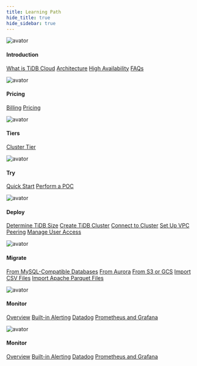 ```yaml
---
title: Learning Path
hide_title: true
hide_sidebar: true
---
```


<!--
注意 frontmatter 里的内容
-- hide_title 为 true 隐藏文档 title。
-- hide_sidebar: true 隐藏右边栏。
-- LearningPath 就是每条内容。
-- 每个 content tab 里的内容用 LearningPathContent 标注。注意一定要定义 id 和 label，label 就是显示在切换按钮上的名称。
-- 最外面用 LearningPathContainer 包围。
-->

<LearningPathContainer>

<!-- Tab 标签
<LearningPathContent id="dba" label="dba title">
-->
<LearningPath>

![avator](https://avatars.githubusercontent.com/u/773853)

<h4>Introduction</h4>

[What is TiDB Cloud](/tidb-cloud/tidb-cloud-intro.md)
[Architecture](/tidb-cloud/tidb-cloud-intro.md#architecture)
[High Availability](/tidb-cloud/high-availability-with-multi-az.md)
[FAQs](/tidb-cloud/tidb-cloud-faq.md)

</LearningPath>

<LearningPath>

![avator](https://avatars.githubusercontent.com/u/773853)

<h4>Pricing</h4>

[Billing](/tidb-cloud/tidb-cloud-billing.md)
[Pricing](https://en.pingcap.com/tidb-cloud-pricing)

</LearningPath>

<LearningPath>

![avator](https://avatars.githubusercontent.com/u/773853)

<h4>Tiers</h4>

[Cluster Tier](/tidb-cloud/select-cluster-tier.md)

</LearningPath>

<LearningPath>

![avator](https://avatars.githubusercontent.com/u/773853)

<h4>Try</h4>

[Quick Start](/tidb-cloud/tidb-cloud-quickstart.md)
[Perform a POC](/tidb-cloud/tidb-cloud-poc.md)

</LearningPath>

<LearningPath>

![avator](https://avatars.githubusercontent.com/u/773853)

<h4>Deploy</h4>

[Determine TiDB Size](/tidb-cloud/size-your-cluster.md)
[Create TiDB Cluster](/tidb-cloud/create-tidb-cluster.md)
[Connect to Cluster](/tidb-cloud/connect-to-tidb-cluster.md)
[Set Up VPC Peering](/tidb-cloud/set-up-vpc-peering-connections.md)
[Manage User Access](/tidb-cloud/manage-user-access.md)

</LearningPath>

<LearningPath>

![avator](https://avatars.githubusercontent.com/u/773853)

<h4>Migrate</h4>

[From MySQL-Compatible Databases](/tidb-cloud/migrate-data-into-tidb.md)
[From Aurora](/tidb-cloud/migrate-from-aurora-bulk-import.md)
[From S3 or GCS](/tidb-cloud/migrate-from-amazon-s3-or-gcs.md)
[Import CSV Files](/tidb-cloud/import-csv-files.md)
[Import Apache Parquet Files](/tidb-cloud/import-parquet-files.md)

</LearningPath>

<LearningPath>

![avator](https://avatars.githubusercontent.com/u/773853)

<h4>Monitor</h4>

[Overview](/tidb-cloud/monitor-tidb-cluster.md)
[Built-in Alerting](/tidb-cloud/monitor-built-in-alerting.md)
[Datadog](tidb-cloud/monitor-datadog-integration.md)
[Prometheus and Grafana](/tidb-cloud/monitor-prometheus-and-grafana-integration.md)

</LearningPath>

<LearningPath>

![avator](https://avatars.githubusercontent.com/u/773853)

<h4>Monitor</h4>

[Overview](/tidb-cloud/monitor-tidb-cluster.md)
[Built-in Alerting](/tidb-cloud/monitor-built-in-alerting.md)
[Datadog](tidb-cloud/monitor-datadog-integration.md)
[Prometheus and Grafana](/tidb-cloud/monitor-prometheus-and-grafana-integration.md)

</LearningPath>

<!-- Tab 标签
</LearningPathContent>
-->
</LearningPathContainer>
